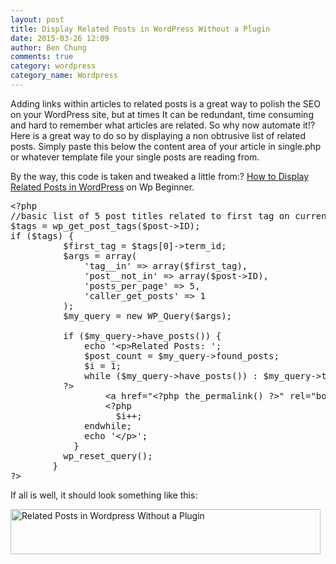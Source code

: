 ```yaml
---
layout: post
title: Display Related Posts in WordPress Without a Plugin
date: 2015-03-26 12:09
author: Ben Chung
comments: true
category: wordpress
category_name: Wordpress
---
```

Adding links within articles to related posts is a great way to polish the SEO on your WordPress site, but at times It can be redundant, time consuming and hard to remember what articles are related.
So why now automate it!? Here is a great way to do so by displaying a non obtrusive list of related posts. Simply paste this below the content area of your article in single.php or whatever template file your single posts are reading from.

By the way, this code is taken and tweaked a little from:? <a title="How to Display Related Posts in WordPress" href="http://www.wpbeginner.com/wp-tutorials/how-to-display-related-posts-in-wordpress/" target="_blank">How to Display Related Posts in WordPress</a> on Wp Beginner.
<pre class="lang:default decode:true">&lt;?php
//basic list of 5 post titles related to first tag on current post
$tags = wp_get_post_tags($post-&gt;ID);
if ($tags) {
		  $first_tag = $tags[0]-&gt;term_id;
		  $args = array(
			  'tag__in' =&gt; array($first_tag),
			  'post__not_in' =&gt; array($post-&gt;ID),
			  'posts_per_page' =&gt; 5,
			  'caller_get_posts' =&gt; 1
		  );
		  $my_query = new WP_Query($args);

		  if ($my_query-&gt;have_posts()) {
			  echo '&lt;p&gt;Related Posts: ';
			  $post_count = $my_query-&gt;found_posts;
			  $i = 1;
			  while ($my_query-&gt;have_posts()) : $my_query-&gt;the_post();
		  ?&gt;
				  &lt;a href="&lt;?php the_permalink() ?&gt;" rel="bookmark" title="Permanent Link to &lt;?php the_title_attribute(); ?&gt;"&gt;&lt;?php the_title(); ?&gt;&lt;/a&gt;&lt;?php echo ($i &lt; $post_count ?  ', ' : ''); ?&gt;
				  &lt;?php
					$i++;
			  endwhile;
			  echo '&lt;/p&gt;';
			}
		  wp_reset_query();
		}
?&gt;</pre>
If all is well, it should look something like this:

<a href="{{site.baseurl}}/images/blog/related-posts-wordpress.jpg"><img class="alignnone wp-image-420 size-full" src="{{site.baseurl}}/images/blog/related-posts-wordpress.jpg" alt="Related Posts in Wordpress Without a Plugin" width="496" height="72" /></a>
